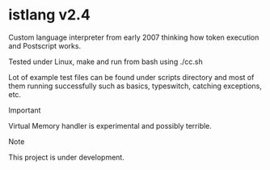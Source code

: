 # istlang v2.4
Custom language interpreter from early 2007 thinking how token execution and Postscript works.

Tested under Linux, make and run from bash using ./cc.sh

Lot of example test files can be found under scripts directory and most of them running successfully such as basics, typeswitch, catching exceptions, etc.

> [!IMPORTANT]  
> Virtual Memory handler is experimental and possibly terrible.

> [!NOTE]  
> This project is under development.
